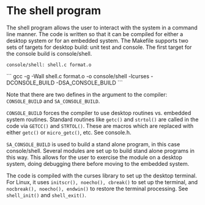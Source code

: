 The shell program
=================

The shell program allows the user to interact with the system in a command line manner.  The code is written so that it can be compiled for either a desktop system or for an embedded system.  The Makefile supports two sets of targets for desktop build: unit test and console.  The first target for the console build is console/shell.

```
console/shell: shell.c format.o
```
<p>
```
         gcc -g -Wall shell.c format.o -o console/shell -lcurses -DCONSOLE_BUILD -DSA_CONSOLE_BUILD
```

Note that there are two defines in the argument to the compiler: ``CONSOLE_BUILD`` and ``SA_CONSOLE_BUILD``.

``CONSOLE_BUILD`` forces the compiler to use desktop routines vs. embedded system routines.  Standard routines like ``getc()`` and ``strtol()`` are called in the code via ``GETCC()`` and ``STRTOL()``.  These are macros which are replaced with either ``getc()`` or ``micro_getc()``, etc.  See console.h.  

``SA_CONSOLE_BUILD`` is used to build a stand alone program, in this case console/shell.  Several modules are set up to build stand alone programs in this way.  This allows for the user to exercise the module on a desktop system, doing debugging there before moving to the embedded system.

The code is compiled with the curses library to set up the desktop terminal.  For Linux, it uses ``initscr(), noecho(), cbreak()`` to set up the terminal, and ``nocbreak(), noecho(), endwin()`` to restore the terminal processing.  See ``shell_init()`` and ``shell_exit()``.
